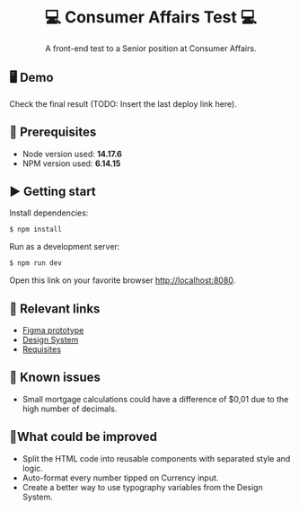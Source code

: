 <h1 align="center">💻 Consumer Affairs Test 💻</h1>
<p align="center">
  A front-end test to a Senior position at Consumer Affairs.
</p>

## 🖥️ Demo
Check the final result (TODO: Insert the last deploy link here).

## 🤖 Prerequisites
* Node version used: **14.17.6**
* NPM version used: **6.14.15**

## ▶️ Getting start

Install dependencies:

```bash
$ npm install
```

Run as a development server:

```bash
$ npm run dev
```

Open this link on your favorite browser [http://localhost:8080](http://localhost:8080).

## 🔗 Relevant links
* [Figma prototype](https://www.figma.com/file/U4fYN0WD9zjaa6zqvhG5dq/Mortgage-Calculator?node-id=7%3A11401)
* [Design System](https://www.figma.com/file/ndMREJKN5Z2d7IUuoJQebP/V1-Design-System?node-id=0%3A423)
* [Requisites](https://docs.google.com/document/d/1M2vZ2QRg2kK7JruhyR7Xbw78oK4OSBQpXk7u_c3gexE/edit)

## 🤖 Known issues

* Small mortgage calculations could have a difference of $0,01 due to the high number of decimals.

## 🦾What could be improved
* Split the HTML code into reusable components with separated style and logic.
* Auto-format every number tipped on Currency input.
* Create a better way to use typography variables from the Design System.
